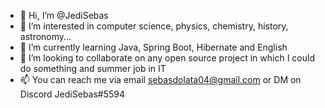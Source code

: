 - 👋 Hi, I’m @JediSebas
- 👀 I’m interested in computer science, physics, chemistry, history, astronomy...
- 🌱 I’m currently learning Java, Spring Boot, Hibernate and English
- 💞️ I’m looking to collaborate on any open source project in which I could do something and summer job in IT
- 📫 You can reach me via email sebasdolata04@gmail.com or DM on Discord JediSebas#5594

<!---
JediSebas/JediSebas is a ✨ special ✨ repository because its `README.md` (this file) appears on your GitHub profile.
You can click the Preview link to take a look at your changes.
--->
